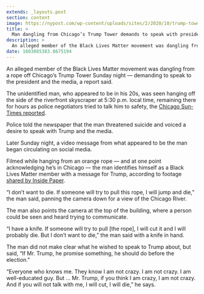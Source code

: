 ```yaml
--- 
extends: _layouts.post 
section: content 
image: https://nypost.com/wp-content/uploads/sites/2/2020/10/trump-tower-chicago-1.jpg?quality=90&strip=all&w=1200 
title: > 
  Man dangling from Chicago’s Trump Tower demands to speak with president 
description: > 
  An alleged member of the Black Lives Matter movement was dangling from a rope off Chicago’s Trump Tower Sunday night — demanding to speak to the president and the media, a report said.Police told the newspaper that the man threatened suicide and voiced a desire to speak with Trump and the media.But I don’t want to die,” the man said with a knife in hand.The man did not make clear what he wished to speak to Trump about, but said, “If Mr. Trump, he promise something, he should do before the election.”“Everyone who knows me.But … Mr. Trump, if you think I am crazy, I am not crazy. 
date: 1603085383.8675194 
--- 
```

<div><p>An alleged member of the Black Lives Matter movement was dangling from a rope off Chicago&#8217;s Trump Tower Sunday night &#8212; demanding to speak to the president and the media, a report said.</p>
<p>The unidentified man, who appeared to be in his 20s, was seen hanging off the side of the riverfront skyscraper at 5:30 p.m. local time, remaining there for hours as police negotiators tried to talk him to safety, the <a href="https://chicago.suntimes.com/2020/10/18/21522344/person-hanging-off-trump-tower-demanding-speak-president" target="_blank" rel="noopener noreferrer">Chicago Sun-Times reported</a>.</p>
<p>Police told the newspaper that the man threatened suicide and voiced a desire to speak with Trump and the media.</p>
<p>Later Sunday night, a video message from what appeared to be the man began circulating on social media.</p>
<p>Filmed while hanging from an orange rope &#8212; and at one point acknowledging he&#8217;s in Chicago &#8212; the man identifies himself as a Black Lives Matter member with a message for Trump, according to footage <a href="https://twitter.com/TheInsiderPaper/status/1318013257987346433?s=20" target="_blank" rel="noopener noreferrer">shared by Inside Paper</a>.</p>
<p>&#8220;I don&#8217;t want to die. If someone will try to pull this rope, I will jump and die,&#8221; the man said, panning the camera down for a view of the Chicago River.</p>
<p>The man also points the camera at the top of the building, where a person could be seen and heard trying to communicate.</p>
<p>&#8220;I have a knife. If someone will try to pull [the rope], I will cut it and I will probably die. But I don&#8217;t want to die,&#8221; the man said with a knife in hand.</p>
<p>The man did not make clear what he wished to speak to Trump about, but said, &#8220;If Mr. Trump, he promise something, he should do before the election.&#8221;</p>
<p>&#8220;Everyone who knows me. They know I am not crazy. I am not crazy. I am well-educated guy. But &#8230; Mr. Trump, if you think I am crazy, I am not crazy. And if you will not talk with me, I will cut, I will die,&#8221; he says.</p>
			</div>
